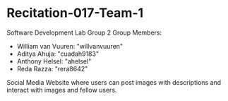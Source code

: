 # Recitation-017-Team-1
Software Development Lab Group 2
Group Members:
- William van Vuuren: "willvanvuuren"
- Aditya Ahuja: "cuadah9183"
- Anthony Helsel: "ahelsel"
- Reda Razza: "rera8642"

Social Media Website where users can post images with descriptions and interact with images and fellow users.
